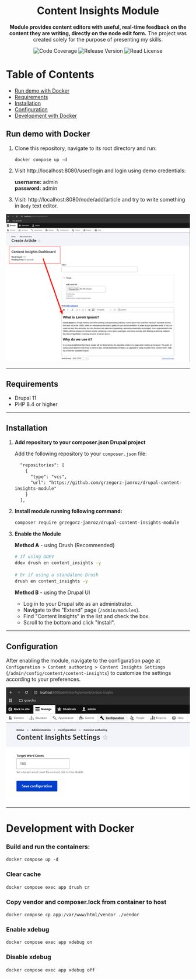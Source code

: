 <h1 align="center">Content Insights Module</h1>

<p align="center">
    <strong>Module provides content editors with useful, real-time feedback on the content they are writing, directly on the node edit form.</strong> The project was created solely for the purpose of presenting my skills.
</p>

<p align="center">
    <img src="https://img.shields.io/badge/php->=8.4-blue?colorB=%238892BF" alt="Code Coverage">  
    <img src="https://img.shields.io/badge/release-v1.0.0-blue" alt="Release Version">
    <img src="https://img.shields.io/badge/license-MIT-blue?style=flat-square&colorB=darkcyan" alt="Read License">
</p>

# Table of Contents
- [Run demo with Docker](#run-demo-with-Docker)
- [Requirements](#requirements)
- [Installation](#installation)
- [Configuration](#configuration)
- [Development with Docker](#development-with-docker)


## Run demo with Docker
1.  Clone this repository, navigate to its root directory and run:

    ```shell
    docker compose up -d
    ```

2.  Visit http://localhost:8080/user/login and login using demo credentials:

    **username:** admin  
    **password:** admin

3.  Visit: http://localhost:8080/node/add/article and try to write something in `Body` text editor.

![Usage example](docs/assets/usage-example.png "Usage example")

---

## Requirements

*   Drupal 11
*   PHP 8.4 or higher

---

## Installation

1.  **Add repository to your composer.json Drupal project**

    Add the following repository to your `composer.json` file:

    ```
      "repositories": [
        {
          "type": "vcs",
          "url": "https://github.com/grzegorz-jamroz/drupal-content-insights-module"
        }
      ],
    ```

2.  **Install module running following command:**

    ```bash
    composer require grzegorz-jamroz/drupal-content-insights-module
    ```

3.  **Enable the Module**

    **Method A** - using Drush (Recommended)
    ```bash
    # If using DDEV
    ddev drush en content_insights -y

    # Or if using a standalone Drush
    drush en content_insights -y
    ```

    **Method B** - using the Drupal UI

    *   Log in to your Drupal site as an administrator.
    *   Navigate to the "Extend" page (`/admin/modules`).
    *   Find "Content Insights" in the list and check the box.
    *   Scroll to the bottom and click "Install".

---

## Configuration

After enabling the module, navigate to the configuration page at `Configuration > Content authoring > Content Insights Settings` (`/admin/config/content/content-insights`) to customize the settings according to your preferences.

![Configuration](docs/assets/configuration.png "Configuration")

---

# Development with Docker

### Build and run the containers:
```shell
docker compose up -d
```

### Clear cache

```shell
docker compose exec app drush cr
```

### Copy vendor and composer.lock from container to host

```shell
docker compose cp app:/var/www/html/vendor ./vendor
```

### Enable xdebug

```shell
docker compose exec app xdebug on
```

### Disable xdebug

```shell
docker compose exec app xdebug off
```
